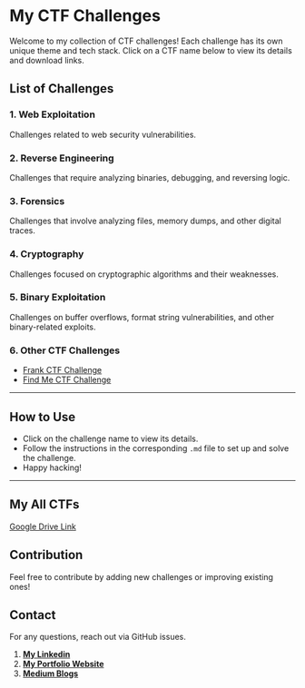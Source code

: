 # My CTF Challenges

Welcome to my collection of CTF challenges! Each challenge has its own unique theme and tech stack. Click on a CTF name below to view its details and download links.

## List of Challenges

### 1. Web Exploitation
Challenges related to web security vulnerabilities.


### 2. Reverse Engineering
Challenges that require analyzing binaries, debugging, and reversing logic.

### 3. Forensics
Challenges that involve analyzing files, memory dumps, and other digital traces.

### 4. Cryptography
Challenges focused on cryptographic algorithms and their weaknesses.

### 5. Binary Exploitation
Challenges on buffer overflows, format string vulnerabilities, and other binary-related exploits.

### 6. Other CTF Challenges
- [Frank CTF Challenge](./ctfs/Frank-CTF.md)
- [Find Me CTF Challenge](./ctfs/Find-Me-CTF.md)
  
---
## How to Use
- Click on the challenge name to view its details.
- Follow the instructions in the corresponding `.md` file to set up and solve the challenge.
- Happy hacking!

---

## My All CTFs
[Google Drive Link](https://drive.google.com/drive/folders/1cUB63aS9LgBUIdr1ZNAm8fMy5uwuDzgB?usp=sharing)

## Contribution
Feel free to contribute by adding new challenges or improving existing ones!

## Contact
For any questions, reach out via GitHub issues.
1. [**My Linkedin**](https://www.linkedin.com/in/chanuka-isuru-sampath-289358247/)
2. [**My Portfolio Website**](https://rio6ix.github.io/chanuka/)
3. [**Medium Blogs**](https://medium.com/@chanuka1)

 
